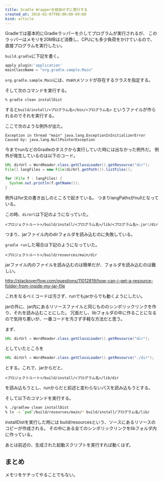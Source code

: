 ```yaml
---
title: Gradle Wrapperを経由せずに実行する
created_at: 2016-02-07T00:00:00-09:00
kind: article
---
```


Gradleでは基本的にGradleラッパーを介してプログラムが実行されるが、
このラッパーはメモリを20MBほど消費し、CPUにも多少負荷をかけているので、
直接プログラムを実行したい。

`build.gradle`に下記を書く。

```groovy
apply plugin:'application'
mainClassName = "org.gradle.sample.Main"
```

`org.gradle.sample.Main`には、mainメソッドが存在するクラスを指定する。

そして次のコマンドを実行する。
```
% gradle clean installDist
```

すると`build/install/<プログラム名>/bin/<プログラム名>` というファイルが作られるのでそれを実行する。

ここで次のような例外が出た。

    Exception in thread "main" java.lang.ExceptionInInitializerError
    Caused by: java.lang.NullPointerException

今までrunなどのGradleのタスクから実行していた時には出なかった例外だ。
例外が発生しているのは以下のコード。

```java
URL dirUrl = WordReader.class.getClassLoader().getResource("dir");
File[] langFiles = new File(dirUrl.getPath()).listFiles();

for (File f : langFiles) {
  System.out.println(f.getName());
}
```

例外はfor文の書き出しのところで起きている。
つまりlangPathsがnullとなっている。

この時、`dirUrl`は下記のようになっていた。

    <プロジェクトルート>/build/install/<プログラム名>/lib/<プログラム名>.jar!/dir

つまり、jarファイル内のdirフォルダを読み込むのに失敗している。

`gradle run`した場合は下記のようになっていた。

    <プロジェクトルート>/build/resources/main/dir

jarファイル内のファイルを読み込むのは簡単だが、フォルダを読み込むのは難しい。

http://stackoverflow.com/questions/11012819/how-can-i-get-a-resource-folder-from-inside-my-jar-file

これをなるべくコードは汚さず、runでもjarからでも動くようにしたい。

jarの外に、jar内にあるリソースファイルと同じもののシンボリックリンクを作り、それを読み込むことにした。
冗長だし、libフォルダの中に作ることになるので気持ち悪いが、一番コードを汚さず手軽な方法だと思う。

まず、
```java
URL dirUrl = WordReader.class.getClassLoader().getResource("dir");
```

としていたところを

```java
URL dirUrl = WordReader.class.getClassLoader().getResource("./dir");
```

とする。これで、jarからだと、

    <プロジェクトルート>/build/install/<プログラム名>/lib/dir

を読み込もうとし、runからだと前述と変わらないパスを読み込もうとする。

そして以下のコマンドを実行する。

```sh
% ./gradlew clean installDist
% ln -s `pwd`/build/resources/main/* build/install/プログラム名/lib/
```

installDistを実行した時には build/resourcesという、ソースにあるリソースのコピーが作成される。
その中にある全てのシンボリックリンクをlibフォルダ内に作っている。

あとは前述の、生成された起動スクリプトを実行すれば動くはず。

まとめ
------
メモリをケチってやることでもない。
